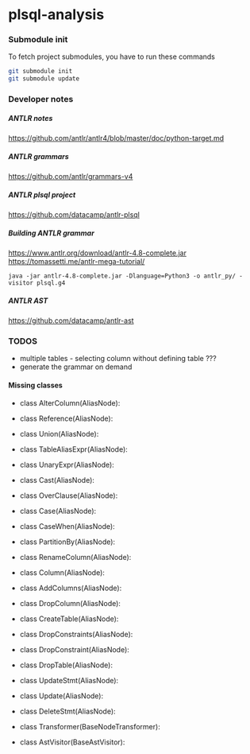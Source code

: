# plsql-analysis

### Submodule init
To fetch project submodules, you have to run these commands
```bash
git submodule init
git submodule update
```

### Developer notes

##### ANTLR notes
https://github.com/antlr/antlr4/blob/master/doc/python-target.md

##### ANTLR grammars
https://github.com/antlr/grammars-v4
 
##### ANTLR plsql project
https://github.com/datacamp/antlr-plsql

##### Building ANTLR grammar
https://www.antlr.org/download/antlr-4.8-complete.jar
https://tomassetti.me/antlr-mega-tutorial/
```
java -jar antlr-4.8-complete.jar -Dlanguage=Python3 -o antlr_py/ -visitor plsql.g4
```

##### ANTLR AST
https://github.com/datacamp/antlr-ast

### TODOS
* multiple tables - selecting column without defining table ???
* generate the grammar on demand

#### Missing classes 
* class AlterColumn(AliasNode):
* class Reference(AliasNode):

* class Union(AliasNode):
* class TableAliasExpr(AliasNode):
* class UnaryExpr(AliasNode):
* class Cast(AliasNode):
* class OverClause(AliasNode):
* class Case(AliasNode):
* class CaseWhen(AliasNode):
* class PartitionBy(AliasNode):
* class RenameColumn(AliasNode):
* class Column(AliasNode):
* class AddColumns(AliasNode):
* class DropColumn(AliasNode):
* class CreateTable(AliasNode):
* class DropConstraints(AliasNode):
* class DropConstraint(AliasNode):
* class DropTable(AliasNode):
* class UpdateStmt(AliasNode):
* class Update(AliasNode):
* class DeleteStmt(AliasNode):
* class Transformer(BaseNodeTransformer):
* class AstVisitor(BaseAstVisitor):
 